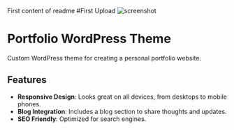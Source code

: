 First content of readme
#First Upload
![screenshot](https://github.com/karolliszniewski/portfolio-wordpressTheme/assets/105976690/fb7d9c65-b6a9-484e-8ccf-24ea66c4d9a4)

# Portfolio WordPress Theme

Custom WordPress theme for creating a personal portfolio website.

## Features

- **Responsive Design**: Looks great on all devices, from desktops to mobile phones.
- **Blog Integration**: Includes a blog section to share thoughts and updates.
- **SEO Friendly**: Optimized for search engines.
